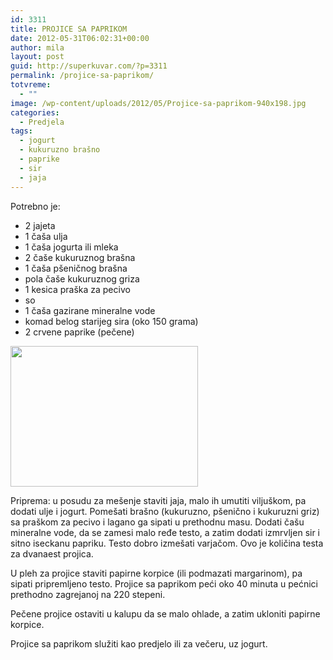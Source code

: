 ```yaml
---
id: 3311
title: PROJICE SA PAPRIKOM
date: 2012-05-31T06:02:31+00:00
author: mila
layout: post
guid: http://superkuvar.com/?p=3311
permalink: /projice-sa-paprikom/
totvreme:
  - ""
image: /wp-content/uploads/2012/05/Projice-sa-paprikom-940x198.jpg
categories:
  - Predjela
tags:
  - jogurt
  - kukuruzno brašno
  - paprike
  - sir
  - jaja
---
```

Potrebno je:

  * 2 jajeta
  * 1 čaša ulja
  * 1 čaša jogurta ili mleka
  * 2 čaše kukuruznog brašna
  * 1 čaša pšeničnog brašna
  * pola čaše kukuruznog griza
  * 1 kesica praška za pecivo
  * so
  * 1 čaša gazirane mineralne vode
  * komad belog starijeg sira (oko 150 grama)
  * 2 crvene paprike (pečene)

<img class="alignnone size-medium wp-image-3312" title="Projice sa paprikom" src="//superkuvar.com/wp-content/uploads/2012/05/Projice-sa-paprikom-300x225.jpg" alt="" width="300" height="225" /> 

Priprema: u posudu za mešenje staviti jaja, malo ih umutiti viljuškom, pa dodati ulje i jogurt. Pomešati brašno (kukuruzno, pšenično i kukuruzni griz) sa praškom za pecivo i lagano ga sipati u prethodnu masu. Dodati čašu mineralne vode, da se zamesi malo ređe testo, a zatim dodati izmrvljen sir i sitno iseckanu papriku. Testo dobro izmešati varjačom. Ovo je količina testa za dvanaest projica.

U pleh za projice staviti papirne korpice (ili podmazati margarinom), pa sipati pripremljeno testo. Projice sa paprikom peći oko 40 minuta u pećnici prethodno zagrejanoj na 220 stepeni.

Pečene projice ostaviti u kalupu da se malo ohlade, a zatim ukloniti papirne korpice.

Projice sa paprikom služiti kao predjelo ili za večeru, uz jogurt.
